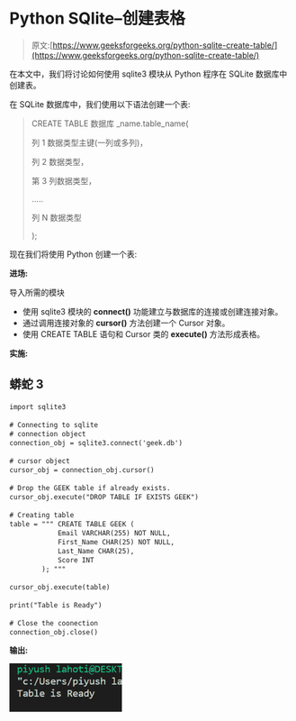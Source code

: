 # Python SQlite–创建表格

> 原文:[https://www.geeksforgeeks.org/python-sqlite-create-table/](https://www.geeksforgeeks.org/python-sqlite-create-table/)

在本文中，我们将讨论如何使用 sqlite3 模块从 Python 程序在 SQLite 数据库中创建表。

在 SQLite 数据库中，我们使用以下语法创建一个表:

> CREATE TABLE 数据库 _name.table_name(
> 
> 列 1 数据类型主键(一列或多列)，
> 
> 列 2 数据类型，
> 
> 第 3 列数据类型，
> 
> …..
> 
> 列 N 数据类型
> 
> );

现在我们将使用 Python 创建一个表:

**进场:**

导入所需的模块

*   使用 sqlite3 模块的 **connect()** 功能建立与数据库的连接或创建连接对象。
*   通过调用连接对象的 **cursor()** 方法创建一个 Cursor 对象。
*   使用 CREATE TABLE 语句和 Cursor 类的 **execute()** 方法形成表格。

**实施:**

## 蟒蛇 3

```
import sqlite3

# Connecting to sqlite
# connection object
connection_obj = sqlite3.connect('geek.db')

# cursor object
cursor_obj = connection_obj.cursor()

# Drop the GEEK table if already exists.
cursor_obj.execute("DROP TABLE IF EXISTS GEEK")

# Creating table
table = """ CREATE TABLE GEEK (
            Email VARCHAR(255) NOT NULL,
            First_Name CHAR(25) NOT NULL,
            Last_Name CHAR(25),
            Score INT
        ); """

cursor_obj.execute(table)

print("Table is Ready")

# Close the coonection
connection_obj.close()
```

**输出:**

![](img/61024532c474db8c5f5a3e385d9db621.png)